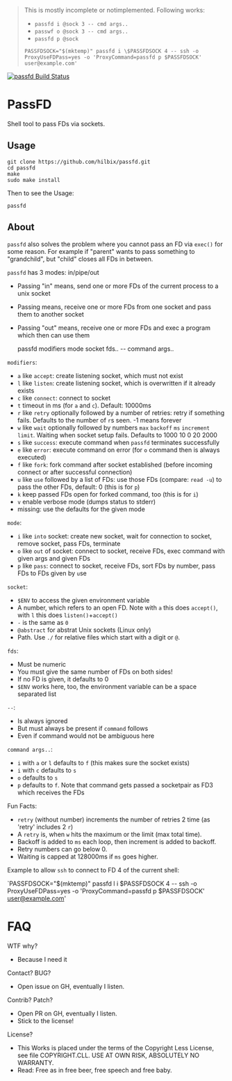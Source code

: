 > This is mostly incomplete or notimplemented.  Following works:
>
> - `passfd i @sock 3 -- cmd args..`
> - `passwf o @sock 3 -- cmd args..`
> - `passfd p @sock`
>
> `PASSFDSOCK="$(mktemp)" passfd i \$PASSFDSOCK 4 -- ssh -o ProxyUseFDPass=yes -o 'ProxyCommand=passfd p $PASSFDSOCK' user@example.com'`

[![passfd Build Status](https://api.cirrus-ci.com/github/hilbix/passfd.svg)](https://cirrus-ci.com/github/hilbix/passfd/master)


# PassFD

Shell tool to pass FDs via sockets.

## Usage

	git clone https://github.com/hilbix/passfd.git
	cd passfd
	make
	sudo make install

Then to see the Usage:

	passfd

## About

`passfd` also solves the problem where you cannot pass an FD via `exec()` for some reason.
For example if "parent" wants to pass something to "grandchild", but "child" closes all FDs in between.

`passfd` has 3 modes: in/pipe/out

- Passing "in" means, send one or more FDs of the current process to a unix socket
- Passing means, receive one or more FDs from one socket and pass them to another socket
- Passing "out" means, receive one or more FDs and exec a program which then can use them

	passfd modifiers mode socket fds.. -- command args..

`modifiers`:

- `a` like `accept`: create listening socket, which must not exist
- `l` like `listen`: create listening socket, which is overwritten if it already exists
- `c` like `connect`: connect to socket
- `t` timeout in ms (for `a` and `c`).  Default: 10000ms
- `r` like `retry` optionally followed by a number of retries: retry if something fails.  Defaults to the number of `r`s seen.  -1 means forever
- `w` like `wait` optionally followed by numbers `max` `backoff` `ms` `increment` `limit`.  Waiting when socket setup fails.  Defaults to 1000 10 0 20 2000
- `s` like `success`: execute command when `passfd` terminates successfully
- `e` like `error`: execute command on error (for `o` command then is always executed)
- `f` like `fork`: fork command after socket established (before incoming connect or after successful connection)
- `u` like `use` followed by a list of FDs: use those FDs (compare: `read -u`) to pass the other FDs, default: 0 (this is for `p`)
- `k` keep passed FDs open for forked command, too (this is for `i`)
- `v` enable verbose mode (dumps status to stderr)
- missing: use the defaults for the given mode

`mode`:

- `i` like `into` socket: create new socket, wait for connection to socket, remove socket, pass FDs, terminate
- `o` like `out` of socket: connect to socket, receive FDs, exec command with given args and given FDs
- `p` like `pass`: connect to socket, receive FDs, sort FDs by number, pass FDs to FDs given by `u`se

`socket`:

- `$ENV` to access the given environment variable
- A number, which refers to an open FD.  Note with `a` this does `accept()`, with `l` this does `listen()`+`accept()`
- `-` is the same as `0`
- `@abstract` for abstrat Unix sockets (Linux only)
- Path.  Use `./` for relative files which start with a digit or `@`.

`fds`:

- Must be numeric
- You must give the same number of FDs on both sides!
- If no FD is given, it defaults to 0
- `$ENV` works here, too, the environment variable can be a space separated list

`--`:

- Is always ignored
- But must always be present if `command` follows
- Even if command would not be ambiguous here

`command args..`:

- `i` with `a` or `l` defaults to `f` (this makes sure the socket exists)
- `i` with `c` defaults to `s`
- `o` defaults to `s`
- `p` defaults to `f`.  Note that command gets passed a socketpair as FD3 which receives the FDs

Fun Facts:

- `retry` (without number) increments the number of retries 2 time (as 'retry' includes 2 `r`)
- A `retry` is, when `w` hits the maximum or the limit (max total time).
- Backoff is added to `ms` each loop, then increment is added to backoff.
- Retry numbers can go below 0.
- Waiting is capped at 128000ms if `ms` goes higher.

Example to allow `ssh` to connect to FD 4 of the current shell:

`PASSFDSOCK="$(mktemp)" passfd l i \$PASSFDSOCK 4 -- ssh -o ProxyUseFDPass=yes -o 'ProxyCommand=passfd p $PASSFDSOCK' user@example.com'


# FAQ

WTF why?

- Because I need it

Contact? BUG?

- Open issue on GH, eventually I listen.

Contrib? Patch?

- Open PR on GH, eventually I listen.
- Stick to the license!

License?

- This Works is placed under the terms of the Copyright Less License,  
  see file COPYRIGHT.CLL.  USE AT OWN RISK, ABSOLUTELY NO WARRANTY.
- Read: Free as in free beer, free speech and free baby.

